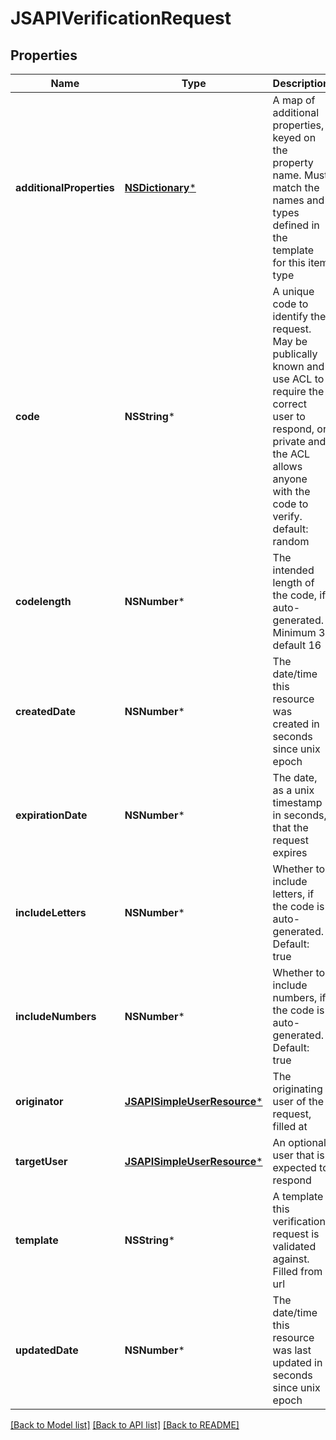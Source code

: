 # JSAPIVerificationRequest

## Properties
Name | Type | Description | Notes
------------ | ------------- | ------------- | -------------
**additionalProperties** | [**NSDictionary***](JSAPIProperty.md) | A map of additional properties, keyed on the property name.  Must match the names and types defined in the template for this item type | [optional] 
**code** | **NSString*** | A unique code to identify the request. May be publically known and use ACL to require the correct user to respond, or private and the ACL allows anyone with the code to verify. default: random | [optional] 
**codelength** | **NSNumber*** | The intended length of the code, if auto-generated. Minimum 3, default 16 | [optional] 
**createdDate** | **NSNumber*** | The date/time this resource was created in seconds since unix epoch | [optional] 
**expirationDate** | **NSNumber*** | The date, as a unix timestamp in seconds, that the request expires | [optional] 
**includeLetters** | **NSNumber*** | Whether to include letters, if the code is auto-generated. Default: true | [optional] 
**includeNumbers** | **NSNumber*** | Whether to include numbers, if the code is auto-generated. Default: true | [optional] 
**originator** | [**JSAPISimpleUserResource***](JSAPISimpleUserResource.md) | The originating user of the request, filled at  | [optional] 
**targetUser** | [**JSAPISimpleUserResource***](JSAPISimpleUserResource.md) | An optional user that is expected to respond | [optional] 
**template** | **NSString*** | A template this verification request is validated against. Filled from url | [optional] 
**updatedDate** | **NSNumber*** | The date/time this resource was last updated in seconds since unix epoch | [optional] 

[[Back to Model list]](../README.md#documentation-for-models) [[Back to API list]](../README.md#documentation-for-api-endpoints) [[Back to README]](../README.md)


